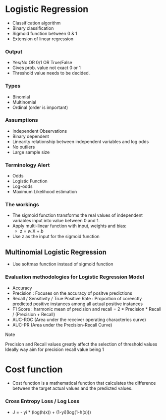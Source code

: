 # Logistic Regression
- Classification algorithm
- Binary classification
- Sigmoid function between 0 & 1
- Extension of linear regression

### Output
- Yes/No OR 0/1 OR True/False
- Gives prob. value not exact 0 or 1
- Threshold value needs to be decided.

### Types
- Binomial
- Multinomial
- Ordinal (order is important)

### Assumptions
- Independent Observations
- Binary dependent
- Linearity relationship between independent variables and log odds
- No outliers
- Large sample size

### Terminology Alert
- Odds
- Logistic Function
- Log-odds
- Maximum Likelihood estimation

### The workings
- The sigmoid function transforms the real values of independent variables input into value between 0 and 1.
- Apply multi-linear function with input, weights and bias:
    - z = _w_.X + _b_
- Use z as the input for the sigmoid function

## Multinomial Logistic Regression
- Use softmax function instead of sigmoid function

### Evaluation methodologies for Logistic Regression Model
- Accuracy
- Precision : Focuses on the accuracy of positve predictions
- Recall / Sensitivity / True Positive Rate : Proportion of coreectly predicted positive instances among all actual positive instances
- F1 Score : harmonic mean of precision and recall = 2 * Precision * Recall / (Precision + Recall)
- AUC-ROC (Area under the receiver operating characterics curve)
- AUC-PR (Area under the Precision-Recall Curve)

>[!Note]
>Precision and Recall values greatly affect the selection of threshold values
>Ideally way aim for precision recall value being 1

# Cost function
- Cost function is a mathematical function that calculates the difference between the target actual values and the predicted values. 
### Cross Entropy Loss / Log Loss
- J = - yi * (log(h(x)) + (1-yi)(log(1-h(x)))
